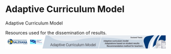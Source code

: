 # Adaptive Curriculum Model
Adaptive Curriculum Model

Resources used for the dissemination of results.
![ACM](Images/image1.jpg)
